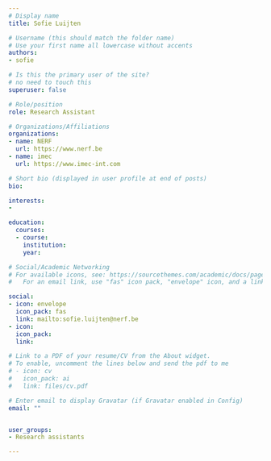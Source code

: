```yaml
---
# Display name
title: Sofie Luijten

# Username (this should match the folder name)
# Use your first name all lowercase without accents
authors:
- sofie

# Is this the primary user of the site?
# no need to touch this
superuser: false

# Role/position
role: Research Assistant

# Organizations/Affiliations
organizations:
- name: NERF
  url: https://www.nerf.be
- name: imec
  url: https://www.imec-int.com

# Short bio (displayed in user profile at end of posts)
bio:

interests:
- 

education:
  courses:
  - course: 
    institution: 
    year: 

# Social/Academic Networking
# For available icons, see: https://sourcethemes.com/academic/docs/page-builder/#icons
#   For an email link, use "fas" icon pack, "envelope" icon, and a link in the

social:
- icon: envelope
  icon_pack: fas
  link: mailto:sofie.luijten@nerf.be
- icon: 
  icon_pack: 
  link: 

# Link to a PDF of your resume/CV from the About widget.
# To enable, uncomment the lines below and send the pdf to me
# - icon: cv
#   icon_pack: ai
#   link: files/cv.pdf

# Enter email to display Gravatar (if Gravatar enabled in Config)
email: ""


user_groups:
- Research assistants

---
```


